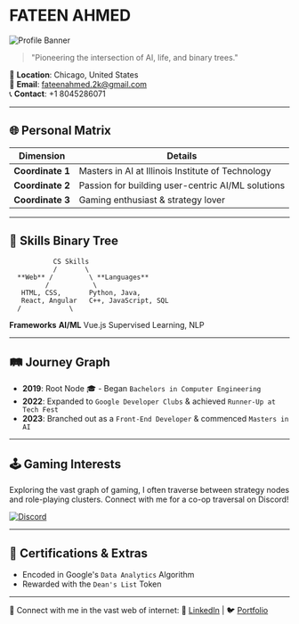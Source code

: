 # FATEEN AHMED

![Profile Banner](https://drive.google.com/uc?export=view&id=1gsR3HItNWzmMBr94YEzFx7nYRBzSM0sJ)

> "Pioneering the intersection of AI, life, and binary trees."

📍 **Location**: Chicago, United States  
📧 **Email**: [fateenahmed.2k@gmail.com](mailto:fateenahmed.2k@gmail.com)  
📞 **Contact**: +1 8045286071

---

## 🌐 Personal Matrix

| Dimension        | Details           |
|------------------|------------------|
| **Coordinate 1** | Masters in AI at Illinois Institute of Technology |
| **Coordinate 2** | Passion for building user-centric AI/ML solutions  |
| **Coordinate 3** | Gaming enthusiast & strategy lover                |

---

## 🌳 Skills Binary Tree

               CS Skills
               /       \
      **Web** /         \ **Languages**
             /           \
       HTML, CSS,       Python, Java,
       React, Angular   C++, JavaScript, SQL
      /            \
**Frameworks**   **AI/ML**
Vue.js       Supervised Learning, NLP

---

## 🛤️ Journey Graph

- **2019**: Root Node 🎓 - Began `Bachelors in Computer Engineering`  
- **2022**: Expanded to `Google Developer Clubs` & achieved `Runner-Up at Tech Fest`
- **2023**: Branched out as a `Front-End Developer` & commenced `Masters in AI`

---

## 🕹️ Gaming Interests

Exploring the vast graph of gaming, I often traverse between strategy nodes and role-playing clusters. Connect with me for a co-op traversal on Discord!

[![Discord](https://discord.com/assets/e4923594e694a21542a489471ecffa50.svg)](https://discord.com/users/660206884396990495)


---

## 📜 Certifications & Extras

- Encoded in Google's `Data Analytics` Algorithm
- Rewarded with the `Dean's List` Token

---

🔗 Connect with me in the vast web of internet:
💼 [LinkedIn](https://www.linkedin.com/in/fateen-ahmed-a5b1171b6/) | 🐦 [Portfolio](https://bento.me/fateen)
